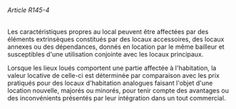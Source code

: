 ###### Article R145-4

Les caractéristiques propres au local peuvent être affectées par des éléments extrinsèques constitués par des locaux accessoires, des locaux annexes ou des dépendances, donnés en location par le même bailleur et susceptibles d'une utilisation conjointe avec les locaux principaux.

Lorsque les lieux loués comportent une partie affectée à l'habitation, la valeur locative de celle-ci est déterminée par comparaison avec les prix pratiqués pour des locaux d'habitation analogues faisant l'objet d'une location nouvelle, majorés ou minorés, pour tenir compte des avantages ou des inconvénients présentés par leur intégration dans un tout commercial.


